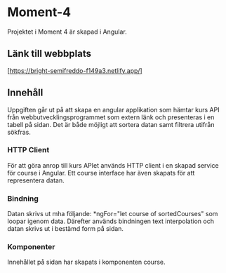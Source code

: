 # Moment-4

Projektet i Moment 4 är skapad i Angular.

## Länk till webbplats
[https://bright-semifreddo-f149a3.netlify.app/]

## Innehåll

Uppgiften går ut på att skapa en angular applikation som hämtar kurs API från webbutvecklingsprogrammet som extern länk och presenteras i en tabell på sidan. Det är både möjligt att sortera datan samt filtrera utifrån sökfras.

### HTTP Client
För att göra anrop till kurs APIet används HTTP client i en skapad service för course i Angular. Ett course interface har även skapats för att representera datan.

### Bindning

Datan skrivs ut mha följande: *ngFor="let course of sortedCourses" som loopar igenom data. Därefter används bindningen text interpolation och datan skrivs ut i bestämd form på sidan.

### Komponenter
Innehållet på sidan har skapats i komponenten course.
